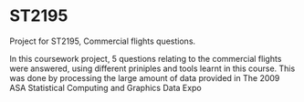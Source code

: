 # ST2195
Project for ST2195, Commercial flights questions.

In this coursework project, 5 questions relating to the commercial flights were answered, using different priniples and tools learnt in this course. This was done by processing the large amount of data provided in The 2009 ASA Statistical Computing and Graphics Data Expo
